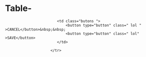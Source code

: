 # Table-
  <tr>
                            
                            <td class="butons ">
                                <button type="button" class=" lol " >CANCEL</button>&nbsp;&nbsp;
                                <button type="button" class=" lol" >SAVE</button>
                            </td>
                        
                         </tr>